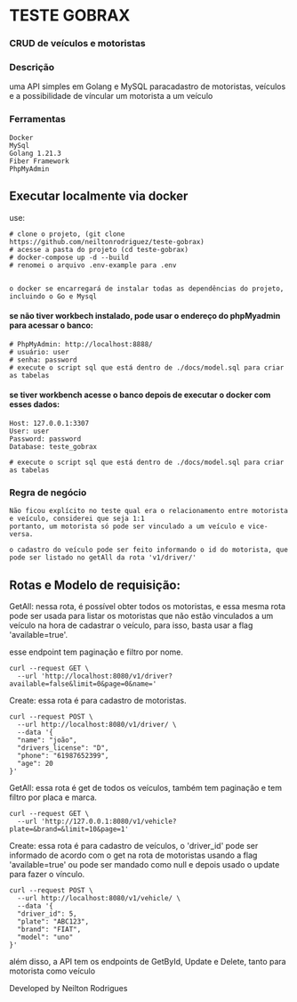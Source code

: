 # TESTE GOBRAX
### CRUD de veículos e motoristas

### Descrição
uma API simples em Golang e MySQL paracadastro de motoristas, veículos e a possibilidade de víncular um motorista a um veículo

### Ferramentas
```
Docker
MySql
Golang 1.21.3
Fiber Framework
PhpMyAdmin
```

## Executar localmente via docker
use:
```
# clone o projeto, (git clone https://github.com/neiltonrodriguez/teste-gobrax)
# acesse a pasta do projeto (cd teste-gobrax)
# docker-compose up -d --build
# renomei o arquivo .env-example para .env


o docker se encarregará de instalar todas as dependências do projeto, incluindo o Go e Mysql
```

#### se não tiver workbech instalado, pode usar o endereço do phpMyadmin para acessar o banco:
```
# PhpMyAdmin: http://localhost:8888/ 
# usuário: user
# senha: password
# execute o script sql que está dentro de ./docs/model.sql para criar as tabelas
```

#### se tiver workbench acesse o banco depois de executar o docker com esses dados:
```
Host: 127.0.0.1:3307
User: user
Password: password
Database: teste_gobrax

# execute o script sql que está dentro de ./docs/model.sql para criar as tabelas
```
### Regra de negócio
```
Não ficou explícito no teste qual era o relacionamento entre motorista e veículo, considerei que seja 1:1
portanto, um motorista só pode ser vinculado a um veículo e vice-versa.

o cadastro do veículo pode ser feito informando o id do motorista, que pode ser listado no getAll da rota 'v1/driver/'
```

##  Rotas e Modelo de requisição:
GetAll:
nessa rota, é possível obter todos os motoristas, e essa mesma rota pode ser usada para listar os motoristas que não estão vinculados a um veículo na hora de cadastrar o veículo, para isso, basta usar a flag 'available=true'.

esse endpoint tem paginação e filtro por nome.
```
curl --request GET \
  --url 'http://localhost:8080/v1/driver?available=false&limit=0&page=0&name='
```

Create:
essa rota é para cadastro de motoristas.

```
curl --request POST \
  --url http://localhost:8080/v1/driver/ \
  --data '{
  "name": "joão",
  "drivers_license": "D",
  "phone": "61987652399",
  "age": 20
}'
```


GetAll:
essa rota é get de todos os veículos, também tem paginação e tem filtro por placa e marca.

```
curl --request GET \
  --url 'http://127.0.0.1:8080/v1/vehicle?plate=&brand=&limit=10&page=1'
```

Create:
essa rota é para cadastro de veículos, o 'driver_id' pode ser informado de acordo com o get na rota de motoristas usando a flag 'available=true' ou pode ser mandado como null e depois usado o update para fazer o vínculo.

```
curl --request POST \
  --url http://localhost:8080/v1/vehicle/ \
  --data '{
  "driver_id": 5,
  "plate": "ABC123",
  "brand": "FIAT",
  "model": "uno"
}'
```

além disso, a API tem os endpoints de GetById, Update e Delete, tanto para motorista como veículo

Developed by Neilton Rodrigues